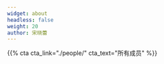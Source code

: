 ```yaml
---
widget: about
headless: false  
weight: 20 
author: 宋晓蕾
---
```



{{% cta cta_link="./people/" cta_text="所有成员" %}}